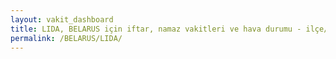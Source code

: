 ```yaml
---
layout: vakit_dashboard
title: LIDA, BELARUS için iftar, namaz vakitleri ve hava durumu - ilçe/eyalet seç
permalink: /BELARUS/LIDA/
---
```


<script type="text/javascript">
  var GLOBAL_COUNTRY = 'BELARUS';
  var GLOBAL_CITY = 'LIDA';
  var GLOBAL_STATE = '';
  var lat = 72;
  var lon = 21;
</script>
